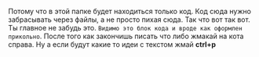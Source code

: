 Потому что в этой папке будет находиться только код. Код сюда нужно забрасывать через файлы, а не просто пихая сюда. Так что вот так вот. Ты главное не забудь это. 
`Видимо это блок кода и вроде как оформлен прикольно`. 
После того как закончишь писать что либо жмакай на кота справа. 
Ну а если будут какие то идеи с текстом жмай **ctrl+p**

